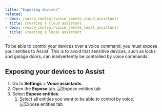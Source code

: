 ```yaml
---
title: "Exposing devices"
related:
- docs: /voice_control/voice_remote_cloud_assistant/
  title: Creating a Cloud assistant
- docs: /voice_control/voice_remote_local_assistant/
  title: Creating a local assistant
---
```


To be able to control your devices over a voice command, you must expose your entities to Assist.
This is to avoid that sensitive devices, such as locks and garage doors, can inadvertently be controlled by voice commands.

## Exposing your devices to Assist

1. Go to **Settings** > **Voice assistants**.
2. Open the **Expose** tab.
   ![Expose entities tab](/images/assist/assistant-expose-01.png)
3. Select **Expose entities**.
   1. Select all entities you want to be able to control by voice.
   ![Expose entities tab](/images/assist/assistant-expose-02.png)
